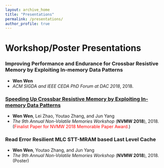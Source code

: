 ```yaml
---
layout: archive_home
title: "Presentations"
permalink: /presentations/
author_profile: true
---
```


# Workshop/Poster Presentations

### Improving Performance and Endurance for Crossbar Resistive Memory by Exploiting In-memory Data Patterns
* __Wen Wen__
* *ACM SIGDA and IEEE CEDA PhD Forum at DAC 2018*, 2018.

### [Speeding Up Crossbar Resistive Memory by Exploiting In-memory Data Patterns](http://nvmw.ucsd.edu/nvmw2018-program/unzip/current/nvmw2018-paper46-presentations-slides.pdf)
* __Wen Wen__, Lei Zhao, Youtao Zhang, and Jun Yang
* *The 9th Annual Non-Volatile Memories Workshop* (__NVMW 2018__), 2018. (<span style="color:red">Finalist Paper for NVMW 2018 Memorable Paper Award.</span>)

### Read Error Resilient MLC STT-MRAM based Last Level Cache
* __Wen Wen__, Youtao Zhang, and Jun Yang
* *The 9th Annual Non-Volatile Memories Workshop* (__NVMW 2018__), 2018. (Poster)